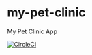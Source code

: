 # my-pet-clinic
My Pet Clinic App

[![CircleCI](https://circleci.com/gh/mihaisaizu/my-pet-clinic.svg?style=svg)](https://circleci.com/gh/mihaisaizu/my-pet-clinic)

